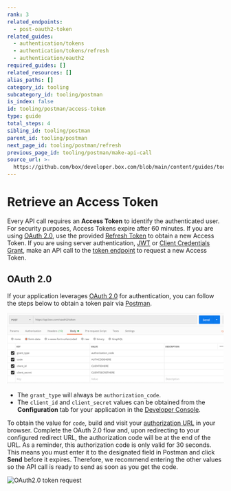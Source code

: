 ```yaml
---
rank: 3
related_endpoints:
  - post-oauth2-token
related_guides:
  - authentication/tokens
  - authentication/tokens/refresh
  - authentication/oauth2
required_guides: []
related_resources: []
alias_paths: []
category_id: tooling
subcategory_id: tooling/postman
is_index: false
id: tooling/postman/access-token
type: guide
total_steps: 4
sibling_id: tooling/postman
parent_id: tooling/postman
next_page_id: tooling/postman/refresh
previous_page_id: tooling/postman/make-api-call
source_url: >-
  https://github.com/box/developer.box.com/blob/main/content/guides/tooling/postman/access-token.md
---
```

# Retrieve an Access Token

Every API call requires an **Access Token** to identify the authenticated user.
For security purposes, Access Tokens expire after 60 minutes. If you are using
[OAuth 2.0][oauth], use the provided [Refresh Token][rt] to obtain a new Access
Token. If you are using server authentication, [JWT][jwt] or
[Client Credentials Grant][ccg], make an API call to the [token endpoint][token]
to request a new Access Token.

## OAuth 2.0

If your application leverages [OAuth 2.0][oauth] for authentication, you can
follow the steps below to obtain a token pair via [Postman][postman].

<ImageFrame border center shadow>

![OAuth2.0 token request](images/oauth-postman.png)

</ImageFrame>

- The `grant_type` will always be `authorization_code`.
- The `client_id` and `client_secret` values can be obtained from the **Configuration** tab for your application in the [Developer Console][dc].

To obtain the value for `code`, build and visit your
[authorization URL][authurl] in your browser. Complete the OAuth 2.0 flow and,
upon redirecting to your configured redirect URL, the authorization code will be
at the end of the URL. As a reminder, this authorization code is only valid for
30 seconds. This means you must enter it to the designated field in Postman and
click **Send** before it expires. Therefore, we recommend entering the other
values so the API call is ready to send as soon as you get the code.

<ImageFrame border center shadow>

![OAuth2.0 token request](images/oauth2-access-token.gif)

</ImageFrame>

[oauth]: g://authentication/oauth2
[dc]: https://app.box.com/developers/console
[authurl]: g://authentication/oauth2/without-sdk
[postman]: g://tooling/postman/install
[jwt]: g://authentication/jwt
[ccg]: g://authentication/client-credentials
[token]: e://post-oauth2-token
[rt]: g://authentication/tokens/refresh/